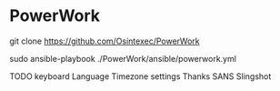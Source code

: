 # PowerWork
git clone https://github.com/Osintexec/PowerWork

sudo ansible-playbook ./PowerWork/ansible/powerwork.yml

TODO
keyboard Language
Timezone settings
Thanks SANS Slingshot 
